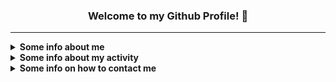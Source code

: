<h3 align="center">Welcome to my Github Profile! 👋</h3>

***

<details><summary><strong>Some info about me</strong></summary><p>

- 🙋‍♂️ My name is **Uladzislau** *(Владислав)*
-  🎂 I'm **21** years old
   - 📆 I celebrate my birthday on **June 22**
- 🏠 I'm currently living in **Homiel, Belarus** *(My hometown)*
- 🏫 I'm currently studying at **Francisk Skorina Homiel State University**
  - **Faculty:** Mathematics and Programming Technologies
  - **Specialty:** Applied Informatics
  - Enrolled in **full-time** training
- 🧑‍💻 I'm currently working at [Modsen](https://modsen-software.com) as a Front-end Software Engineer (Using React)
- 🗣 My primary language is **Russian**, but in most cases, I'm trying to use **English** *(Approximate level: B1)*
- 💕 I'm very passionate about **music** and **mobile photography**, as well as **creating beautiful interfaces** and **interesting projects**
- 👨‍🎓 Got the **Github Student Developer Pack** on **October 1, 2020**
- 💻 Using **MacBook Pro 13" 2020 (M1 - 16/512)**

</p></details>

<details><summary><strong>Some info about my activity</strong></summary><p>

- 📚 I'm currently learning:
  - **React (Advanced)**
- ❌ I've currently stop learning:
   - **C#**
   - **Ruby**
- 🏆 I've currently finished learning:
   - **[Basics] C / C++ / Java / Go / Pascal / SQL / Python / Node / Deno / Bun**
   - **[Intermediate] JavaScript / TypeScript / React / Next.js (App/Pages Router)**
- 🚧 I've contributed in:
   - [**javascript-tutorial/ru.javascript.info**](https://github.com/javascript-tutorial/ru.javascript.info/pulls?q=is%3Apr+author%3ASecondThundeR)
   - [**archlinux/archinstall**](https://github.com/archlinux/archinstall/pulls?q=is%3Apr+author%3ASecondThundeR)
   - [**MicrosoftDocs/windows-uwp**](https://github.com/MicrosoftDocs/windows-uwp/pulls?q=is%3Apr+author%3ASecondThundeR)
   - [**shikimori/shikimori**](https://github.com/shikimori/shikimori/pulls?q=is%3Apr+author%3ASecondThundeR)
   - [**aiogram/aiogram**](https://github.com/aiogram/aiogram/pulls?q=is%3Apr+author%3ASecondThundeR)
   - [**VKCOM/VKUI**](https://github.com/VKCOM/VKUI/pulls?q=is%3Apr+author%3ASecondThundeR)
   - [**ItzNeviKat/vkma-template**](https://github.com/ItzNeviKat/vkma-template/pulls?q=is%3Apr+author%3ASecondThundeR)
   - [**ItzNeviKat/router**](https://github.com/ItzNeviKat/router/pulls?q=is%3Apr+author%3ASecondThundeR)
   - [**reactjs/reactjs.org**](https://github.com/reactjs/reactjs.org/pulls?q=is%3Apr+author%3ASecondThundeR)
   - [**motion-canvas/motion-canvas**](https://github.com/motion-canvas/motion-canvas/pulls?q=is%3Apr+author%3ASecondThundeR)
   - [**SevereCloud/shikimori**](https://github.com/SevereCloud/shikimori/pulls?q=is%3Apr+author%3ASecondThundeR)
   - [**ecyrbe/zodios-react**](https://github.com/ecyrbe/zodios-react/pulls?q=is%3Apr+author%3ASecondThundeR)
   - [**mantinedev/mantine**](https://github.com/mantinedev/mantine/pulls?q=is%3Apr+author%3ASecondThundeR)
   - *and many others...*
- 🛠 I've been working on such "noticeable" projects:
   - [***Scroball X***](https://github.com/SecondThundeR/Scroball-X) *(Archived)* — Fork of [Scroball](https://github.com/peterjosling/scroball) by Peter Josling, where I made some changes to provide Google-like Material UI, Adless UX, Dark Theme, and many other visual improvements
   - [***DokiDoki-RenPy***](https://github.com/SecondThundeR/DokiDoki-RenPy) *(Not maintained)* — Decompiled code of Original Doki Doki Literature Club *(non-Plus version)* for internal use in RenPy Launcher, e.g. modification or self-learning
   - [**Project Aether**](https://github.com/SecondThundeR/secondthunder.github.io) — My personal [landing page](https://secondthunder.github.io). Built with Astro
   - [***shikithon***](https://github.com/SecondThundeR/shikithon) *(Not maintained)* - Yet another Python wrapper for Shikimori API
   - [**anya-bot-ts**](https://github.com/SecondThundeR/anya-bot-ts) *(Not maintained)* - A simple Telegram bot for auto-deleting Telegram premium stickers based on grammY library
   - [**Otaquiz**](https://github.com/SecondThundeR/otaquiz) *(Suspended)* - Otaku + Quiz = Qtaquiz (Anime quiz for guessing title name based on randomly selected screenshots. Built with T3 Stack, powered by Shikimori API)
   - [**deko-voice-bot**](https://github.com/SecondThundeR/deko-voice-bot) - Telegram bot for sending [deko's](https://liquipedia.net/counterstrike/Deko) phrases using Inline Query method. Written in TypeScript with grammY
  - **Outdated and inactive Figma Projects:**
    - [***OrbitReader***](https://www.figma.com/file/GsnLhc0IVJnofPt6yw3JZW/Orbit) *(Archived)* - A quick sketch for one unreleased app
    - [***Project Delta***](https://www.figma.com/file/Sk8zK5CWB7XjqRE0Uq5T04/Project-Delta) *(Archived)* - Sketch and ideas for interesting player design
    - [***Telegram Contest Work***](https://www.figma.com/file/9wgUy3OaqY1Tloz4jtCIuU/Telegram-Contest-(SecondThundeR)) *(Finished - 4th place - 1000$)* - My work for the [July contest for Designers](https://contest.com/docs/android-design-21) from the Telegram team
    - [***Unigram Redesign Contest***](https://www.figma.com/file/Ei6xUhhDvAshU06PAtGO1P/Codename-Micagram-(Unigram-Redesign)?node-id=178%3A100150&viewport=394%2C48%2C0.87) *(Finished - 2th place - 2000$)* - My work for the [January contest for Designers](https://contest.com/win11-design) from the Telegram team

</p></details>

<details><summary><strong>Some info on how to contact me</strong></summary><p>

- 🌍 Here are several sites where you can follow me:
  - **[VK](https://vk.com/secondthunder)**
  - **[Twitter](https://twitter.com/scndthndr)**
  - **[Instagram](https://instagram.com/AwayFromGalaxy)**
  - **[Last.fm](https://last.fm/user/AwayFromGalaxy)**
  - **[Spotify](https://open.spotify.com/user/secondthunder)**
  - **[Code::Stats](https://codestats.net/users/AwayFromGalaxy)**
  - **[Shikimori](https://shikimori.one/SecondThundeR)**
  - **[Discord](https://discord.com/users/156081219866591232)**

- 📫 The best way you can reach me:
  - ✈ **[Telegram](https://t.me/secondthunder)** or via 📧 **Email** - awayfromgalaxy@gmail.com
  - 🕖 My active time: **12 A.M. - 8 P.M.** *(UTC+3)*

</p></details>

<!-- Commented lines -->
<!-- - 🌱 I want to learn in the future: -->
<!-- - ⌛ I've currently set on hold -->

